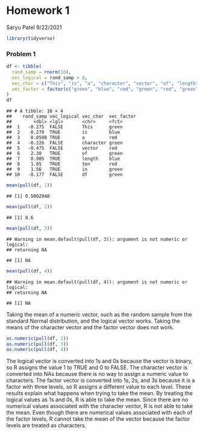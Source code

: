 Homework 1
================
Saryu Patel
9/22/2021

``` r
library(tidyverse)
```

### Problem 1

``` r
df <- tibble(
  rand_samp = rnorm(10),
  vec_logical = rand_samp > 0,
  vec_char = c("This", "is", "a", "character", "vector", "of", "length", "ten", "in", "df"),
  vec_factor = factor(c("green", "blue", "red", "green", "red", "green", "blue", "red", "green", "green"))
)
df
```

    ## # A tibble: 10 × 4
    ##    rand_samp vec_logical vec_char  vec_factor
    ##        <dbl> <lgl>       <chr>     <fct>     
    ##  1   -0.275  FALSE       This      green     
    ##  2    0.279  TRUE        is        blue      
    ##  3    0.0598 TRUE        a         red       
    ##  4   -0.226  FALSE       character green     
    ##  5   -0.475  FALSE       vector    red       
    ##  6    2.30   TRUE        of        green     
    ##  7    0.905  TRUE        length    blue      
    ##  8    1.85   TRUE        ten       red       
    ##  9    1.56   TRUE        in        green     
    ## 10   -0.177  FALSE       df        green

``` r
mean(pull(df, 1))
```

    ## [1] 0.5802948

``` r
mean(pull(df, 2))
```

    ## [1] 0.6

``` r
mean(pull(df, 3))
```

    ## Warning in mean.default(pull(df, 3)): argument is not numeric or logical:
    ## returning NA

    ## [1] NA

``` r
mean(pull(df, 4))
```

    ## Warning in mean.default(pull(df, 4)): argument is not numeric or logical:
    ## returning NA

    ## [1] NA

Taking the mean of a numeric vector, such as the random sample from the
standard Normal distribution, and the logical vector works. Taking the
means of the character vector and the factor vector does not work.

``` r
as.numeric(pull(df, 2))
as.numeric(pull(df, 3))
as.numeric(pull(df, 4))
```

The logical vector is converted into 1s and 0s because the vector is
binary, so R assigns the value 1 to TRUE and 0 to FALSE. The character
vector is converted into NAs because there is no way to assign a numeric
value to characters. The factor vector is converted into 1s, 2s, and 3s
because it is a factor with three levels, so R assigns a different value
to each level. These results explain what happens when trying to take
the mean. By treating the logical values as 1s and 0s, R is able to take
the mean. Since there are no numerical values associated with the
character vector, R is not able to take the mean. Even though there are
numerical values associated with each of the factor levels, R cannot
take the mean of the vector because the factor levels are treated as
characters.
